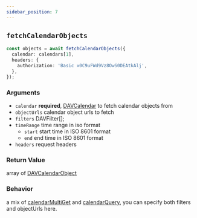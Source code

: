 ```yaml
---
sidebar_position: 7
---
```


## `fetchCalendarObjects`

```ts
const objects = await fetchCalendarObjects({
  calendar: calendars[1],
  headers: {
    authorization: 'Basic x0C9uFWd9Vz8OwS0DEAtkAlj',
  },
});
```

### Arguments

- `calendar` **required**, [DAVCalendar](../types/DAVCalendar.md) to fetch calendar objects from
- `objectUrls` calendar object urls to fetch
- `filters` DAVFilter[];
- `timeRange` time range in iso format
  - `start` start time in ISO 8601 format
  - `end` end time in ISO 8601 format
- `headers` request headers

### Return Value

array of [DAVCalendarObject](../types/DAVCalendarObject.md)

### Behavior

a mix of [calendarMultiGet](calendarMultiGet.md) and [calendarQuery](calendarQuery.md), you can specify both filters and objectUrls here.
